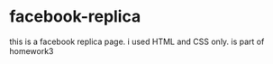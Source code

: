 # facebook-replica
this is a facebook replica page. i used HTML and CSS only. 
is part of homework3
